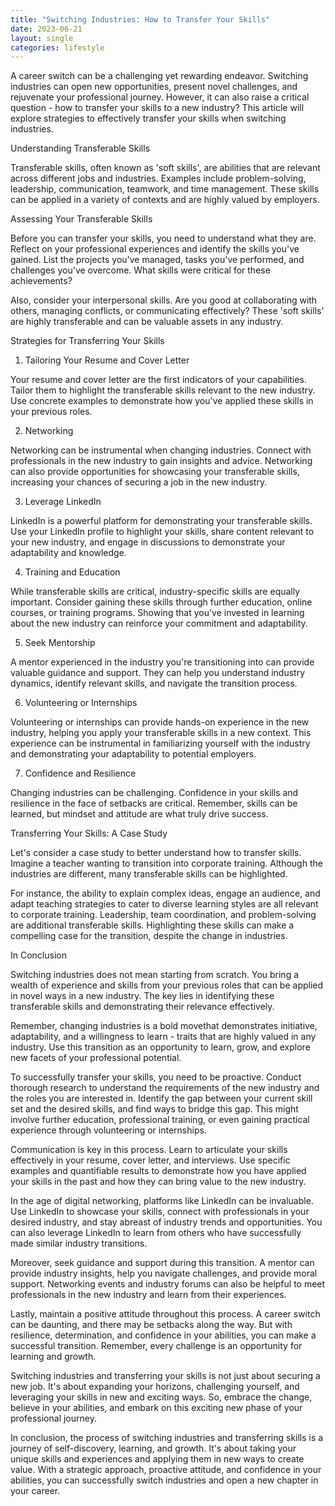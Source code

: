 ```yaml
---
title: "Switching Industries: How to Transfer Your Skills"
date: 2023-06-21
layout: single
categories: lifestyle
---
```

A career switch can be a challenging yet rewarding endeavor. Switching industries can open new opportunities, present novel challenges, and rejuvenate your professional journey. However, it can also raise a critical question - how to transfer your skills to a new industry? This article will explore strategies to effectively transfer your skills when switching industries.

Understanding Transferable Skills

Transferable skills, often known as 'soft skills', are abilities that are relevant across different jobs and industries. Examples include problem-solving, leadership, communication, teamwork, and time management. These skills can be applied in a variety of contexts and are highly valued by employers.

Assessing Your Transferable Skills

Before you can transfer your skills, you need to understand what they are. Reflect on your professional experiences and identify the skills you've gained. List the projects you've managed, tasks you've performed, and challenges you've overcome. What skills were critical for these achievements?

Also, consider your interpersonal skills. Are you good at collaborating with others, managing conflicts, or communicating effectively? These 'soft skills' are highly transferable and can be valuable assets in any industry.

Strategies for Transferring Your Skills

1. Tailoring Your Resume and Cover Letter

Your resume and cover letter are the first indicators of your capabilities. Tailor them to highlight the transferable skills relevant to the new industry. Use concrete examples to demonstrate how you've applied these skills in your previous roles.

2. Networking

Networking can be instrumental when changing industries. Connect with professionals in the new industry to gain insights and advice. Networking can also provide opportunities for showcasing your transferable skills, increasing your chances of securing a job in the new industry.

3. Leverage LinkedIn

LinkedIn is a powerful platform for demonstrating your transferable skills. Use your LinkedIn profile to highlight your skills, share content relevant to your new industry, and engage in discussions to demonstrate your adaptability and knowledge.

4. Training and Education

While transferable skills are critical, industry-specific skills are equally important. Consider gaining these skills through further education, online courses, or training programs. Showing that you've invested in learning about the new industry can reinforce your commitment and adaptability.

5. Seek Mentorship

A mentor experienced in the industry you're transitioning into can provide valuable guidance and support. They can help you understand industry dynamics, identify relevant skills, and navigate the transition process.

6. Volunteering or Internships

Volunteering or internships can provide hands-on experience in the new industry, helping you apply your transferable skills in a new context. This experience can be instrumental in familiarizing yourself with the industry and demonstrating your adaptability to potential employers.

7. Confidence and Resilience

Changing industries can be challenging. Confidence in your skills and resilience in the face of setbacks are critical. Remember, skills can be learned, but mindset and attitude are what truly drive success.

Transferring Your Skills: A Case Study

Let's consider a case study to better understand how to transfer skills. Imagine a teacher wanting to transition into corporate training. Although the industries are different, many transferable skills can be highlighted.

For instance, the ability to explain complex ideas, engage an audience, and adapt teaching strategies to cater to diverse learning styles are all relevant to corporate training. Leadership, team coordination, and problem-solving are additional transferable skills. Highlighting these skills can make a compelling case for the transition, despite the change in industries.

In Conclusion

Switching industries does not mean starting from scratch. You bring a wealth of experience and skills from your previous roles that can be applied in novel ways in a new industry. The key lies in identifying these transferable skills and demonstrating their relevance effectively.

Remember, changing industries is a bold movethat demonstrates initiative, adaptability, and a willingness to learn - traits that are highly valued in any industry. Use this transition as an opportunity to learn, grow, and explore new facets of your professional potential.

To successfully transfer your skills, you need to be proactive. Conduct thorough research to understand the requirements of the new industry and the roles you are interested in. Identify the gap between your current skill set and the desired skills, and find ways to bridge this gap. This might involve further education, professional training, or even gaining practical experience through volunteering or internships.

Communication is key in this process. Learn to articulate your skills effectively in your resume, cover letter, and interviews. Use specific examples and quantifiable results to demonstrate how you have applied your skills in the past and how they can bring value to the new industry.

In the age of digital networking, platforms like LinkedIn can be invaluable. Use LinkedIn to showcase your skills, connect with professionals in your desired industry, and stay abreast of industry trends and opportunities. You can also leverage LinkedIn to learn from others who have successfully made similar industry transitions.

Moreover, seek guidance and support during this transition. A mentor can provide industry insights, help you navigate challenges, and provide moral support. Networking events and industry forums can also be helpful to meet professionals in the new industry and learn from their experiences.

Lastly, maintain a positive attitude throughout this process. A career switch can be daunting, and there may be setbacks along the way. But with resilience, determination, and confidence in your abilities, you can make a successful transition. Remember, every challenge is an opportunity for learning and growth.

Switching industries and transferring your skills is not just about securing a new job. It's about expanding your horizons, challenging yourself, and leveraging your skills in new and exciting ways. So, embrace the change, believe in your abilities, and embark on this exciting new phase of your professional journey.

In conclusion, the process of switching industries and transferring skills is a journey of self-discovery, learning, and growth. It's about taking your unique skills and experiences and applying them in new ways to create value. With a strategic approach, proactive attitude, and confidence in your abilities, you can successfully switch industries and open a new chapter in your career.